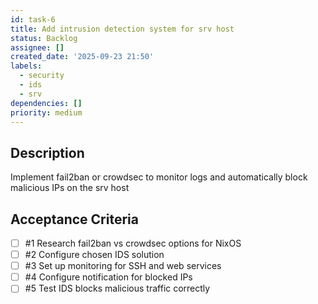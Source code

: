 ```yaml
---
id: task-6
title: Add intrusion detection system for srv host
status: Backlog
assignee: []
created_date: '2025-09-23 21:50'
labels:
  - security
  - ids
  - srv
dependencies: []
priority: medium
---
```


## Description

<!-- SECTION:DESCRIPTION:BEGIN -->
Implement fail2ban or crowdsec to monitor logs and automatically block malicious IPs on the srv host
<!-- SECTION:DESCRIPTION:END -->

## Acceptance Criteria
<!-- AC:BEGIN -->
- [ ] #1 Research fail2ban vs crowdsec options for NixOS
- [ ] #2 Configure chosen IDS solution
- [ ] #3 Set up monitoring for SSH and web services
- [ ] #4 Configure notification for blocked IPs
- [ ] #5 Test IDS blocks malicious traffic correctly
<!-- AC:END -->

